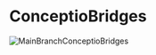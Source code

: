 # ConceptioBridges
![MainBranchConceptioBridges](https://github.com/ConceptioLab/ConceptioBridges/actions/workflows/docker-image.yml/badge.svg?branch=main)
